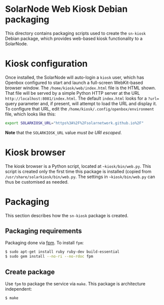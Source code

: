 # SolarNode Web Kiosk Debian packaging

This directory contains packaging scripts used to create the `sn-kiosk` Debian package, which
provides web-based kiosk functionality to a SolarNode.

# Kiosk configuration

Once installed, the SolarNode will auto-login a `kiosk` user, which has Openbox configured to start
and launch a full-screen WebKit-based browser window. The `/home/kiosk/web/index.html` file is the
HTML shown. That file will be served by a simple Python HTTP server at the URL
`http://localhost:8081/index.html`. The default `index.html` looks for a `?url=` query parameter
and, if present, will attempt to load the URL and display it. To configure that URL, edit the
`/home/kiosk/.config/openbox/environment` file, which looks like this:

```sh
export SOLARKIOSK_URL="https%3A%2F%2Fsolarnetwork.github.io%2F"
```

**Note** that the `SOLARKIOSK_URL` value _must be URI escaped_.

# Kiosk browser

The kiosk browser is a Python script, located at `~kiosk/bin/web.py`. This script is created only
the first time this package is installed (copied from `/usr/share/solarkiosk/bin/web.py`. The 
settings in `~kiosk/bin/web.py` can thus be customised as needed.

# Packaging

This section describes how the `sn-kiosk` package is created.

## Packaging requirements

Packaging done via [fpm][fpm]. To install `fpm`:

```sh
$ sudo apt-get install ruby ruby-dev build-essential
$ sudo gem install --no-ri --no-rdoc fpm
```

## Create package

Use `fpm` to package the service via `make`. This package is architecture independent:

```sh
$ make
```

[fpm]: https://github.com/jordansissel/fpm
